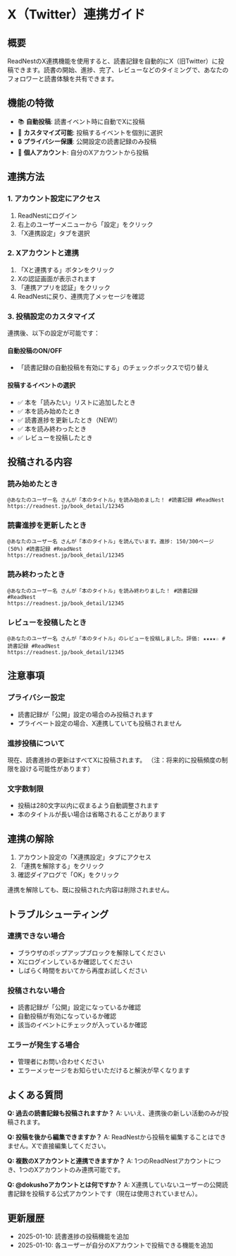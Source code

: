 # X（Twitter）連携ガイド

## 概要

ReadNestのX連携機能を使用すると、読書記録を自動的にX（旧Twitter）に投稿できます。読書の開始、進捗、完了、レビューなどのタイミングで、あなたのフォロワーと読書体験を共有できます。

## 機能の特徴

- 📚 **自動投稿**: 読書イベント時に自動でXに投稿
- 🎯 **カスタマイズ可能**: 投稿するイベントを個別に選択
- 🔒 **プライバシー保護**: 公開設定の読書記録のみ投稿
- 👤 **個人アカウント**: 自分のXアカウントから投稿

## 連携方法

### 1. アカウント設定にアクセス

1. ReadNestにログイン
2. 右上のユーザーメニューから「設定」をクリック
3. 「X連携設定」タブを選択

### 2. Xアカウントと連携

1. 「Xと連携する」ボタンをクリック
2. Xの認証画面が表示されます
3. 「連携アプリを認証」をクリック
4. ReadNestに戻り、連携完了メッセージを確認

### 3. 投稿設定のカスタマイズ

連携後、以下の設定が可能です：

#### 自動投稿のON/OFF
- 「読書記録の自動投稿を有効にする」のチェックボックスで切り替え

#### 投稿するイベントの選択
- ✅ 本を「読みたい」リストに追加したとき
- ✅ 本を読み始めたとき
- ✅ 読書進捗を更新したとき（NEW!）
- ✅ 本を読み終わったとき
- ✅ レビューを投稿したとき

## 投稿される内容

### 読み始めたとき
```
@あなたのユーザー名 さんが「本のタイトル」を読み始めました！ #読書記録 #ReadNest
https://readnest.jp/book_detail/12345
```

### 読書進捗を更新したとき
```
@あなたのユーザー名 さんが「本のタイトル」を読んでいます。進捗: 150/300ページ (50%) #読書記録 #ReadNest
https://readnest.jp/book_detail/12345
```

### 読み終わったとき
```
@あなたのユーザー名 さんが「本のタイトル」を読み終わりました！ #読書記録 #ReadNest
https://readnest.jp/book_detail/12345
```

### レビューを投稿したとき
```
@あなたのユーザー名 さんが「本のタイトル」のレビューを投稿しました。評価: ★★★★☆ #読書記録 #ReadNest
https://readnest.jp/book_detail/12345
```

## 注意事項

### プライバシー設定
- 読書記録が「公開」設定の場合のみ投稿されます
- プライベート設定の場合、X連携していても投稿されません

### 進捗投稿について
現在、読書進捗の更新はすべてXに投稿されます。
（注：将来的に投稿頻度の制限を設ける可能性があります）

### 文字数制限
- 投稿は280文字以内に収まるよう自動調整されます
- 本のタイトルが長い場合は省略されることがあります

## 連携の解除

1. アカウント設定の「X連携設定」タブにアクセス
2. 「連携を解除する」をクリック
3. 確認ダイアログで「OK」をクリック

連携を解除しても、既に投稿された内容は削除されません。

## トラブルシューティング

### 連携できない場合
- ブラウザのポップアップブロックを解除してください
- Xにログインしているか確認してください
- しばらく時間をおいてから再度お試しください

### 投稿されない場合
- 読書記録が「公開」設定になっているか確認
- 自動投稿が有効になっているか確認
- 該当のイベントにチェックが入っているか確認

### エラーが発生する場合
- 管理者にお問い合わせください
- エラーメッセージをお知らせいただけると解決が早くなります

## よくある質問

**Q: 過去の読書記録も投稿されますか？**
A: いいえ、連携後の新しい活動のみが投稿されます。

**Q: 投稿を後から編集できますか？**
A: ReadNestから投稿を編集することはできません。Xで直接編集してください。

**Q: 複数のXアカウントと連携できますか？**
A: 1つのReadNestアカウントにつき、1つのXアカウントのみ連携可能です。

**Q: @dokushoアカウントとは何ですか？**
A: X連携していないユーザーの公開読書記録を投稿する公式アカウントです（現在は使用されていません）。

## 更新履歴

- 2025-01-10: 読書進捗の投稿機能を追加
- 2025-01-10: 各ユーザーが自分のXアカウントで投稿できる機能を追加
